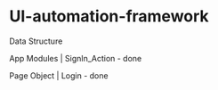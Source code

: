 # UI-automation-framework


Data Structure

App Modules
	|	SignIn_Action - done

Page Object
	|	Login - done


